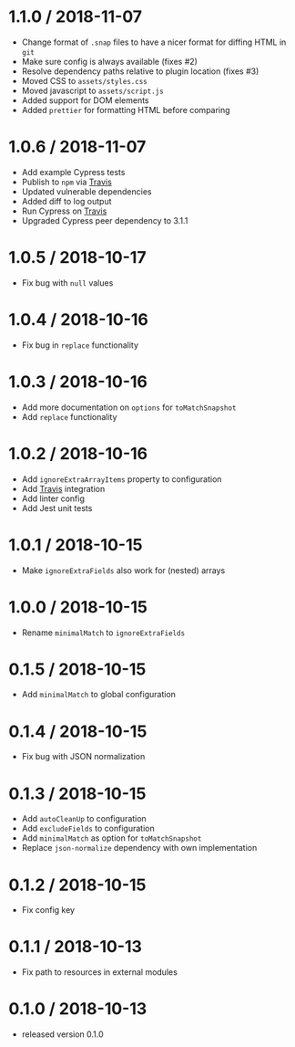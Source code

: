 1.1.0 / 2018-11-07
==================

  * Change format of `.snap` files to have a nicer format for diffing HTML in `git`
  * Make sure config is always available (fixes #2)
  * Resolve dependency paths relative to plugin location (fixes #3)
  * Moved CSS to `assets/styles.css`
  * Moved javascript to `assets/script.js`
  * Added support for DOM elements
  * Added `prettier` for formatting HTML before comparing

1.0.6 / 2018-11-07
==================

  * Add example Cypress tests
  * Publish to `npm` via [Travis](https://travis-ci.org/)
  * Updated vulnerable dependencies
  * Added diff to log output
  * Run Cypress on [Travis](https://travis-ci.org/)
  * Upgraded Cypress peer dependency to 3.1.1

1.0.5 / 2018-10-17
==================

  * Fix bug with `null` values

1.0.4 / 2018-10-16
==================

  * Fix bug in `replace` functionality

1.0.3 / 2018-10-16
==================

  * Add more documentation on `options` for `toMatchSnapshot`
  * Add `replace` functionality

1.0.2 / 2018-10-16
==================

  * Add `ignoreExtraArrayItems` property to configuration
  * Add [Travis](https://travis-ci.org/) integration
  * Add linter config
  * Add Jest unit tests

1.0.1 / 2018-10-15
==================

  * Make `ignoreExtraFields` also work for (nested) arrays

1.0.0 / 2018-10-15
==================

  * Rename `minimalMatch` to `ignoreExtraFields`

0.1.5 / 2018-10-15
==================

  * Add `minimalMatch` to global configuration


0.1.4 / 2018-10-15
==================

  * Fix bug with JSON normalization

0.1.3 / 2018-10-15
==================

  * Add `autoCleanUp` to configuration
  * Add `excludeFields` to configuration
  * Add `minimalMatch` as option for `toMatchSnapshot`
  * Replace `json-normalize` dependency with own implementation

0.1.2 / 2018-10-15
==================

  * Fix config key

0.1.1 / 2018-10-13
==================

  * Fix path to resources in external modules

0.1.0 / 2018-10-13
==================

  * released version 0.1.0
